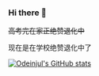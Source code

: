 ### Hi there 👋

~~高考完在家正绝赞退化中~~

现在是在学校绝赞退化中了

<!--
**odeinjul/odeinjul** is a ✨ _special_ ✨ repository because its `README.md` (this file) appears on your GitHub profile.

Here are some ideas to get you started:

- 🔭 I’m currently working on physics
- 🌱 I’m currently learning vue.js
- 📫 How to reach me: twitter:@odeinjul | gmail: odeinjul@gmail.com
-->
[![Odeinjul's GitHub stats](https://github-readme-stats.vercel.app/api?username=Odeinjul)](https://github.com/Odeinjul/github-readme-stats)
